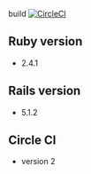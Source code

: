 build [![CircleCI](https://circleci.com/gh/asarbu/meet_and_eat/tree/master.svg?style=svg)](https://circleci.com/gh/asarbu/meet_and_eat/tree/master)

## Ruby version
- 2.4.1

## Rails version
- 5.1.2

## Circle CI
- version 2
